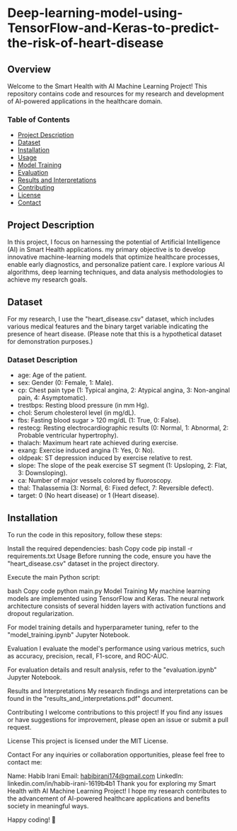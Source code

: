 # Deep-learning-model-using-TensorFlow-and-Keras-to-predict-the-risk-of-heart-disease

## Overview

Welcome to the Smart Health with AI Machine Learning Project! This repository contains code and resources for my research and development of AI-powered applications in the healthcare domain.

### Table of Contents

- [Project Description](#project-description)
- [Dataset](#dataset)
- [Installation](#installation)
- [Usage](#usage)
- [Model Training](#model-training)
- [Evaluation](#evaluation)
- [Results and Interpretations](#results-and-interpretations)
- [Contributing](#contributing)
- [License](#license)
- [Contact](#contact)

## Project Description

In this project, I focus on harnessing the potential of Artificial Intelligence (AI) in Smart Health applications. my primary objective is to develop innovative machine-learning models that optimize healthcare processes, enable early diagnostics, and personalize patient care. I explore various AI algorithms, deep learning techniques, and data analysis methodologies to achieve my research goals.

## Dataset

For my research, I use the "heart_disease.csv" dataset, which includes various medical features and the binary target variable indicating the presence of heart disease. (Please note that this is a hypothetical dataset for demonstration purposes.)

### Dataset Description

- age: Age of the patient.
- sex: Gender (0: Female, 1: Male).
- cp: Chest pain type (1: Typical angina, 2: Atypical angina, 3: Non-anginal pain, 4: Asymptomatic).
- trestbps: Resting blood pressure (in mm Hg).
- chol: Serum cholesterol level (in mg/dL).
- fbs: Fasting blood sugar > 120 mg/dL (1: True, 0: False).
- restecg: Resting electrocardiographic results (0: Normal, 1: Abnormal, 2: Probable ventricular hypertrophy).
- thalach: Maximum heart rate achieved during exercise.
- exang: Exercise induced angina (1: Yes, 0: No).
- oldpeak: ST depression induced by exercise relative to rest.
- slope: The slope of the peak exercise ST segment (1: Upsloping, 2: Flat, 3: Downsloping).
- ca: Number of major vessels colored by fluoroscopy.
- thal: Thalassemia (3: Normal, 6: Fixed defect, 7: Reversible defect).
- target: 0 (No heart disease) or 1 (Heart disease).

## Installation

To run the code in this repository, follow these steps:

Install the required dependencies:
bash
Copy code
pip install -r requirements.txt
Usage
Before running the code, ensure you have the "heart_disease.csv" dataset in the project directory.

Execute the main Python script:

bash
Copy code
python main.py
Model Training
My machine learning models are implemented using TensorFlow and Keras. The neural network architecture consists of several hidden layers with activation functions and dropout regularization.

For model training details and hyperparameter tuning, refer to the "model_training.ipynb" Jupyter Notebook.

Evaluation
I evaluate the model's performance using various metrics, such as accuracy, precision, recall, F1-score, and ROC-AUC.

For evaluation details and result analysis, refer to the "evaluation.ipynb" Jupyter Notebook.

Results and Interpretations
My research findings and interpretations can be found in the "results_and_interpretations.pdf" document.

Contributing
I welcome contributions to this project! If you find any issues or have suggestions for improvement, please open an issue or submit a pull request.

License
This project is licensed under the MIT License.

Contact
For any inquiries or collaboration opportunities, please feel free to contact me:

Name: Habib Irani
Email: habibirani174@gmail.com
LinkedIn: linkedin.com/in/habib-irani-1619b4b1
Thank you for exploring my Smart Health with AI Machine Learning Project! I hope my research contributes to the advancement of AI-powered healthcare applications and benefits society in meaningful ways.

Happy coding! 🚀



